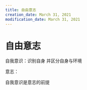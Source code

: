 ```yaml
---
title: 自由意志
creation_date: March 31, 2021
modification_date: March 31, 2021
---
```



# 自由意志

自我意识：识别自身 并区分自身与环境

意志：

自我意识是意志的前提

